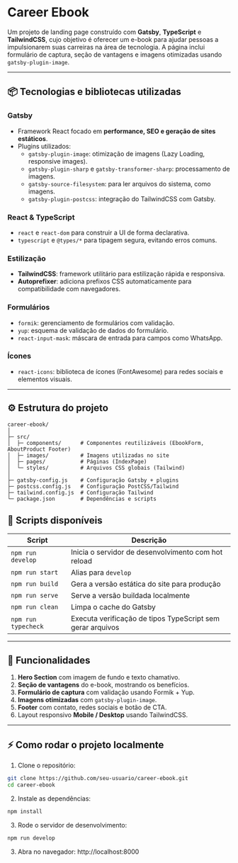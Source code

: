 # Career Ebook

Um projeto de landing page construído com **Gatsby**, **TypeScript** e **TailwindCSS**, cujo objetivo é oferecer um e-book para ajudar pessoas a impulsionarem suas carreiras na área de tecnologia. A página inclui formulário de captura, seção de vantagens e imagens otimizadas usando `gatsby-plugin-image`.

---

## 📦 Tecnologias e bibliotecas utilizadas

### **Gatsby**
- Framework React focado em **performance, SEO e geração de sites estáticos**.
- Plugins utilizados:
  - `gatsby-plugin-image`: otimização de imagens (Lazy Loading, responsive images).
  - `gatsby-plugin-sharp` e `gatsby-transformer-sharp`: processamento de imagens.
  - `gatsby-source-filesystem`: para ler arquivos do sistema, como imagens.
  - `gatsby-plugin-postcss`: integração do TailwindCSS com Gatsby.

### **React & TypeScript**
- `react` e `react-dom` para construir a UI de forma declarativa.
- `typescript` e `@types/*` para tipagem segura, evitando erros comuns.

### **Estilização**
- **TailwindCSS**: framework utilitário para estilização rápida e responsiva.
- **Autoprefixer**: adiciona prefixos CSS automaticamente para compatibilidade com navegadores.

### **Formulários**
- `formik`: gerenciamento de formulários com validação.
- `yup`: esquema de validação de dados do formulário.
- `react-input-mask`: máscara de entrada para campos como WhatsApp.

### **Ícones**
- `react-icons`: biblioteca de ícones (FontAwesome) para redes sociais e elementos visuais.

---

## ⚙️ Estrutura do projeto

```text
career-ebook/
│
├─ src/
│  ├─ components/      # Componentes reutilizáveis (EbookForm, AboutProduct Footer)
│  ├─ images/          # Imagens utilizadas no site
│  ├─ pages/           # Páginas (IndexPage)
│  └─ styles/          # Arquivos CSS globais (Tailwind)
│
├─ gatsby-config.js    # Configuração Gatsby + plugins
├─ postcss.config.js   # Configuração PostCSS/Tailwind
├─ tailwind.config.js  # Configuração Tailwind
└─ package.json        # Dependências e scripts
```


## 🚀 Scripts disponíveis

| Script | Descrição |
|--------|-----------|
| `npm run develop` | Inicia o servidor de desenvolvimento com hot reload |
| `npm run start` | Alias para `develop` |
| `npm run build` | Gera a versão estática do site para produção |
| `npm run serve` | Serve a versão buildada localmente |
| `npm run clean` | Limpa o cache do Gatsby |
| `npm run typecheck` | Executa verificação de tipos TypeScript sem gerar arquivos |

---

## 📑 Funcionalidades

1. **Hero Section** com imagem de fundo e texto chamativo.
2. **Seção de vantagens** do e-book, mostrando os benefícios.
3. **Formulário de captura** com validação usando Formik + Yup.
4. **Imagens otimizadas** com `gatsby-plugin-image`.
5. **Footer** com contato, redes sociais e botão de CTA.
6. Layout responsivo **Mobile / Desktop** usando TailwindCSS.

---

## ⚡ Como rodar o projeto localmente

1. Clone o repositório:

```bash
git clone https://github.com/seu-usuario/career-ebook.git
cd career-ebook
```
2. Instale as dependências:

```bash
npm install
```
3. Rode o servidor de desenvolvimento:

```bash
npm run develop
```
3. Abra no navegador: http://localhost:8000
